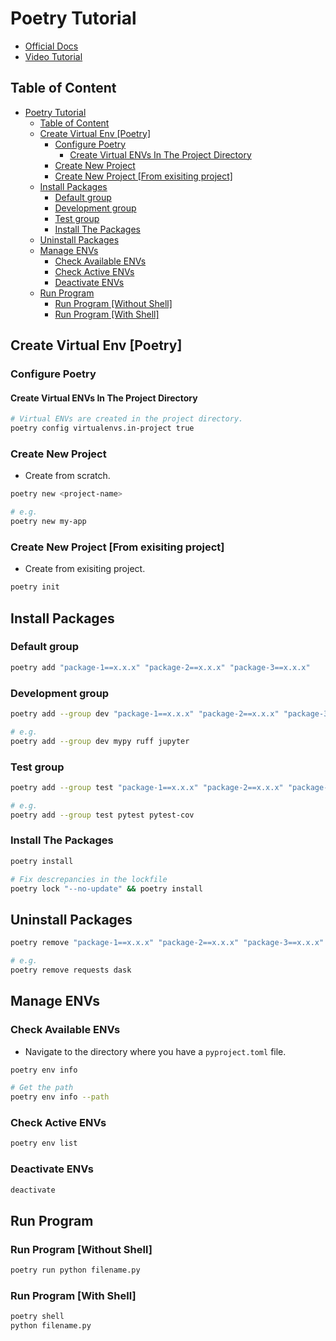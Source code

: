 # Poetry Tutorial

- [Official Docs](https://python-poetry.org/docs/)
- [Video Tutorial](https://www.youtube.com/watch?v=0f3moPe_bhk&t=35s&ab_channel=ArjanCodes)

## Table of Content

- [Poetry Tutorial](#poetry-tutorial)
  - [Table of Content](#table-of-content)
  - [Create Virtual Env \[Poetry\]](#create-virtual-env-poetry)
    - [Configure Poetry](#configure-poetry)
      - [Create Virtual ENVs In The Project Directory](#create-virtual-envs-in-the-project-directory)
    - [Create New Project](#create-new-project)
    - [Create New Project \[From exisiting project\]](#create-new-project-from-exisiting-project)
  - [Install Packages](#install-packages)
    - [Default group](#default-group)
    - [Development group](#development-group)
    - [Test group](#test-group)
    - [Install The Packages](#install-the-packages)
  - [Uninstall Packages](#uninstall-packages)
  - [Manage ENVs](#manage-envs)
    - [Check Available ENVs](#check-available-envs)
    - [Check Active ENVs](#check-active-envs)
    - [Deactivate ENVs](#deactivate-envs)
  - [Run Program](#run-program)
    - [Run Program \[Without Shell\]](#run-program-without-shell)
    - [Run Program \[With Shell\]](#run-program-with-shell)

## Create Virtual Env [Poetry]

### Configure Poetry

#### Create Virtual ENVs In The Project Directory

```sh
# Virtual ENVs are created in the project directory.
poetry config virtualenvs.in-project true
```

### Create New Project

- Create from scratch.

```sh
poetry new <project-name>

# e.g.
poetry new my-app
```

### Create New Project [From exisiting project]

- Create from exisiting project.

```sh
poetry init
```

## Install Packages

### Default group

```sh
poetry add "package-1==x.x.x" "package-2==x.x.x" "package-3==x.x.x"
```

### Development group

```sh
poetry add --group dev "package-1==x.x.x" "package-2==x.x.x" "package-3==x.x.x"

# e.g.
poetry add --group dev mypy ruff jupyter
```

### Test group

```sh
poetry add --group test "package-1==x.x.x" "package-2==x.x.x" "package-3==x.x.x"

# e.g.
poetry add --group test pytest pytest-cov
```

### Install The Packages

```sh
poetry install

# Fix descrepancies in the lockfile
poetry lock "--no-update" && poetry install
```

## Uninstall Packages

```sh
poetry remove "package-1==x.x.x" "package-2==x.x.x" "package-3==x.x.x"

# e.g.
poetry remove requests dask
```

## Manage ENVs

### Check Available ENVs

- Navigate to the directory where you have a `pyproject.toml` file.

```sh
poetry env info

# Get the path
poetry env info --path
```

### Check Active ENVs

```sh
poetry env list
```

### Deactivate ENVs

```sh
deactivate
```

## Run Program

### Run Program [Without Shell]

```sh
poetry run python filename.py
```

### Run Program [With Shell]

```sh
poetry shell
python filename.py
```
